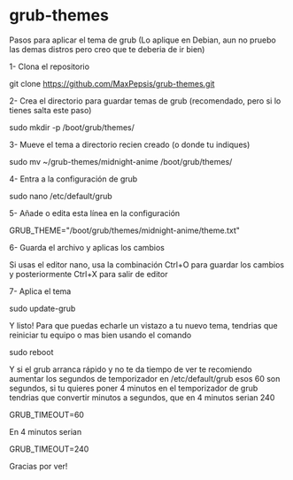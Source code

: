 # grub-themes

Pasos para aplicar el tema de grub (Lo aplique en Debian, aun no pruebo las demas distros pero creo que te deberia de ir bien)

1- Clona el repositorio

git clone https://github.com/MaxPepsis/grub-themes.git

2- Crea el directorio para guardar temas de grub (recomendado, pero si lo tienes salta este paso)

sudo mkdir -p /boot/grub/themes/

3- Mueve el tema a directorio recien creado (o donde tu indiques)

sudo mv ~/grub-themes/midnight-anime /boot/grub/themes/

4- Entra a la configuración de grub

sudo nano /etc/default/grub

5- Añade o edita esta línea en la configuración

GRUB_THEME="/boot/grub/themes/midnight-anime/theme.txt"

6- Guarda el archivo y aplicas los cambios

Si usas el editor nano, usa la combinación Ctrl+O para guardar los cambios y posteriormente Ctrl+X para salir de editor

7- Aplica el tema

sudo update-grub

Y listo! Para que puedas echarle un vistazo a tu nuevo tema, tendrias que reiniciar tu equipo o mas bien usando el comando

sudo reboot

Y si el grub arranca rápido y no te da tiempo de ver te recomiendo aumentar los segundos de temporizador en /etc/default/grub
esos 60 son segundos, si tu quieres poner 4 minutos en el temporizador de grub tendrias que convertir minutos a segundos, que en 4 minutos serian 240

GRUB_TIMEOUT=60

En 4 minutos serian

GRUB_TIMEOUT=240

Gracias por ver!
